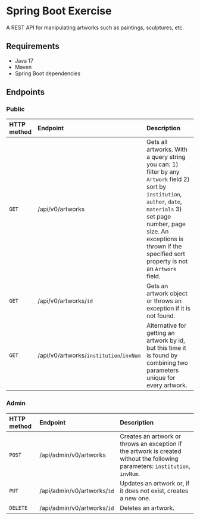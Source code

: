 # Spring Boot Exercise
A REST API for manipulating artworks such as paintings, sculptures, etc.

## Requirements
* Java 17
* Maven
* Spring Boot dependencies

## Endpoints
### Public
|HTTP method|Endpoint|Description|
|:---|:---|:---|
|`GET`|/api/v0/artworks|Gets all artworks. With a query string you can: 1) filter by any `Artwork` field 2) sort by `institution`, `author`, `date`, `materials` 3) set page number, page size. An exceptions is thrown if the specified sort property is not an `Artwork` field.|
|`GET`|/api/v0/artworks/`id`|Gets an artwork object or throws an exception if it is not found.|
|`GET`|/api/v0/artworks/`institution`/`invNum`|Alternative for getting an artwork by id, but this time it is found by combining two parameters unique for every artwork.|

### Admin
|HTTP method|Endpoint|Description|
|:---|:---|:---|
|`POST`|/api/admin/v0/artworks|Creates an artwork or throws an exception if the artwork is created without the following parameters: `institution`, `invNum`.|
|`PUT`|/api/admin/v0/artworks/`id`|Updates an artwork or, if it does not exist, creates a new one.|
|`DELETE`|/api/admin/v0/artworks/`id`|Deletes an artwork.|
